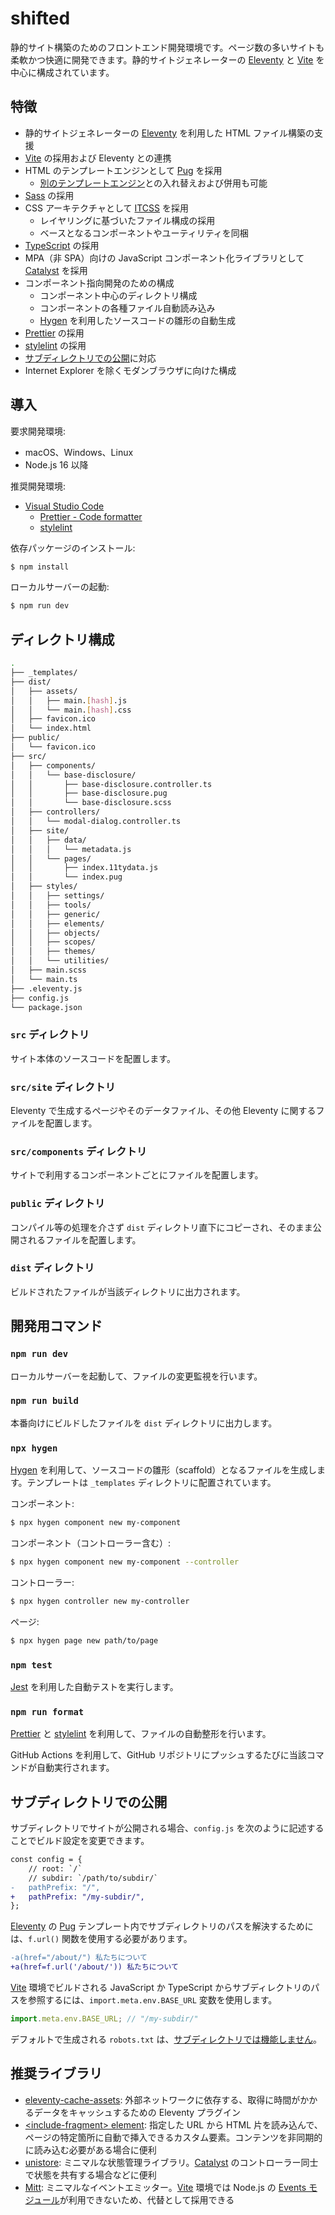 # shifted

静的サイト構築のためのフロントエンド開発環境です。ページ数の多いサイトも柔軟かつ快適に開発できます。静的サイトジェネレーターの [Eleventy](https://www.11ty.dev/) と [Vite](https://vitejs.dev/) を中心に構成されています。

## 特徴

- 静的サイトジェネレーターの [Eleventy](https://www.11ty.dev/) を利用した HTML ファイル構築の支援
- [Vite](https://vitejs.dev/) の採用および Eleventy との連携
- HTML のテンプレートエンジンとして [Pug](https://pugjs.org/api/getting-started.html) を採用
  - [別のテンプレートエンジン](https://www.11ty.dev/docs/languages/)との入れ替えおよび併用も可能
- [Sass](https://sass-lang.com/) の採用
- CSS アーキテクチャとして [ITCSS](https://speakerdeck.com/dafed/managing-css-projects-with-itcss) を採用
  - レイヤリングに基づいたファイル構成の採用
  - ベースとなるコンポーネントやユーティリティを同梱
- [TypeScript](https://www.typescriptlang.org/) の採用
- MPA（非 SPA）向けの JavaScript コンポーネント化ライブラリとして [Catalyst](https://github.github.io/catalyst/) を採用
- コンポーネント指向開発のための構成
  - コンポーネント中心のディレクトリ構成
  - コンポーネントの各種ファイル自動読み込み
  - [Hygen](http://www.hygen.io/) を利用したソースコードの雛形の自動生成
- [Prettier](https://prettier.io/) の採用
- [stylelint](https://stylelint.io/) の採用
- [サブディレクトリでの公開](#サブディレクトリでの公開)に対応
- Internet Explorer を除くモダンブラウザに向けた構成

## 導入

要求開発環境:

- macOS、Windows、Linux
- Node.js 16 以降

推奨開発環境:

- [Visual Studio Code](https://code.visualstudio.com/)
  - [Prettier - Code formatter](https://marketplace.visualstudio.com/items?itemName=esbenp.prettier-vscode)
  - [stylelint](https://marketplace.visualstudio.com/items?itemName=stylelint.vscode-stylelint)

依存パッケージのインストール:

```sh
$ npm install
```

ローカルサーバーの起動:

```sh
$ npm run dev
```

## ディレクトリ構成

```sh
.
├── _templates/
├── dist/
│   ├── assets/
│   │   ├── main.[hash].js
│   │   └── main.[hash].css
│   ├── favicon.ico
│   └── index.html
├── public/
│   └── favicon.ico
├── src/
│   ├── components/
│   │   └── base-disclosure/
│   │       ├── base-disclosure.controller.ts
│   │       ├── base-disclosure.pug
│   │       └── base-disclosure.scss
│   ├── controllers/
│   │   └── modal-dialog.controller.ts
│   ├── site/
│   │   ├── data/
│   │   │   └── metadata.js
│   │   └── pages/
│   │       ├── index.11tydata.js
│   │       └── index.pug
│   ├── styles/
│   │   ├── settings/
│   │   ├── tools/
│   │   ├── generic/
│   │   ├── elements/
│   │   ├── objects/
│   │   ├── scopes/
│   │   ├── themes/
│   │   └── utilities/
│   ├── main.scss
│   └── main.ts
├── .eleventy.js
├── config.js
└── package.json
```

### `src` ディレクトリ

サイト本体のソースコードを配置します。

### `src/site` ディレクトリ

Eleventy で生成するページやそのデータファイル、その他 Eleventy に関するファイルを配置します。

### `src/components` ディレクトリ

サイトで利用するコンポーネントごとにファイルを配置します。

### `public` ディレクトリ

コンパイル等の処理を介さず `dist` ディレクトリ直下にコピーされ、そのまま公開されるファイルを配置します。

### `dist` ディレクトリ

ビルドされたファイルが当該ディレクトリに出力されます。

## 開発用コマンド

### `npm run dev`

ローカルサーバーを起動して、ファイルの変更監視を行います。

### `npm run build`

本番向けにビルドしたファイルを `dist` ディレクトリに出力します。

### `npx hygen`

[Hygen](http://www.hygen.io/) を利用して、ソースコードの雛形（scaffold）となるファイルを生成します。テンプレートは `_templates` ディレクトリに配置されています。

コンポーネント:

```sh
$ npx hygen component new my-component
```

コンポーネント（コントローラー含む）:

```sh
$ npx hygen component new my-component --controller
```

コントローラー:

```sh
$ npx hygen controller new my-controller
```

ページ:

```sh
$ npx hygen page new path/to/page
```

### `npm test`

[Jest](https://jestjs.io/) を利用した自動テストを実行します。

### `npm run format`

[Prettier](https://prettier.io/) と [stylelint](https://stylelint.io/) を利用して、ファイルの自動整形を行います。

GitHub Actions を利用して、GitHub リポジトリにプッシュするたびに当該コマンドが自動実行されます。

## サブディレクトリでの公開

サブディレクトリでサイトが公開される場合、`config.js` を次のように記述することでビルド設定を変更できます。

```diff
const config = {
	// root: `/`
	// subdir: `/path/to/subdir/`
-	pathPrefix: "/",
+	pathPrefix: "/my-subdir/",
};
```

[Eleventy](https://www.11ty.dev/) の [Pug](https://pugjs.org/) テンプレート内でサブディレクトリのパスを解決するためには、`f.url()` 関数を使用する必要があります。

```diff
-a(href="/about/") 私たちについて
+a(href=f.url('/about/')) 私たちについて
```

[Vite](https://vitejs.dev/) 環境でビルドされる JavaScript か TypeScript からサブディレクトリのパスを参照するには、`import.meta.env.BASE_URL` 変数を使用します。

```javascript
import.meta.env.BASE_URL; // "/my-subdir/"
```

デフォルトで生成される `robots.txt` は、[サブディレクトリでは機能しません](https://developers.google.com/search/docs/advanced/robots/robots_txt?hl=ja#examples-of-valid-robots.txt-urls)。

## 推奨ライブラリ

- [eleventy-cache-assets](https://www.11ty.dev/docs/plugins/cache/): 外部ネットワークに依存する、取得に時間がかかるデータをキャッシュするための Eleventy プラグイン
- [\<include-fragment> element](https://github.com/github/include-fragment-element): 指定した URL から HTML 片を読み込んで、ページの特定箇所に自動で挿入できるカスタム要素。コンテンツを非同期的に読み込む必要がある場合に便利
- [unistore](https://github.com/developit/unistore): ミニマルな状態管理ライブラリ。[Catalyst](https://github.github.io/catalyst/) のコントローラー同士で状態を共有する場合などに便利
- [Mitt](https://github.com/developit/mitt): ミニマルなイベントエミッター。[Vite](https://vitejs.dev/) 環境では Node.js の [Events モジュール](https://nodejs.org/api/events.html)が利用できないため、代替として採用できる
